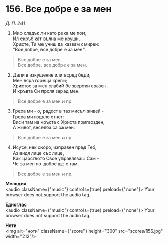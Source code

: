 # 156. Все добре е за мен  

*Д. П. 241*  

1. Мир сладък ли като река ме пои,  
Ил скръб кат вълна ме круши,  
Христе, Ти ме учиш да казвам смирен:  
"Все добре, все добре е за мен".  

> Все добре е за мен,  
> Все добре, все добре е за мен.  

2. Дали в изкушение или всред беди,  
Мен вяра гореща крепи;  
Христос за мен слабий бе зверски сразен,  
И кръвта Си проля зарад мен.  

> Все добре е за мен и пр.  

3. Греха ми - о, радост в таз мисъл живей -  
Греха ми изцяло отнет:  
Виси там на кръста с Христа пригвозден,  
А живот, веселба са за мен.  

> Все добре е за мен и пр.  

4. Исусе, нек скоро, изправен пред Теб,  
Аз видя лице със лице,  
Как царството Свое управляваш Сам -  
Че за мен по-добре ще е там.  

> Все добре е за мен и пр.  

__Мелодия__  
<audio className={"music"} controls={true} preload={"none"}><source src="mp3/156.mp3" type="audio/mpeg"/>
Your browser does not support the audio tag.
</audio>  

__Едноглас__  
<audio className={"music"} controls={true} preload={"none"}><source src="transp/156.mp3" type="audio/mpeg"/>
Your browser does not support the audio tag.
</audio>  

__Ноти__  
<img alt="ноти" className={"score"} height="300" src="scores/156.jpg" width="212"/>
